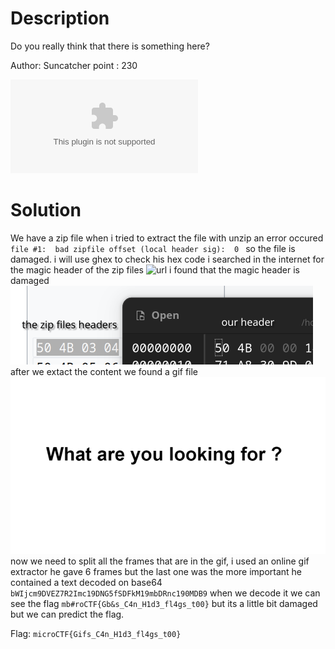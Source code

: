 # Description

Do you really think that there is something here?

Author: Suncatcher
point : 230

![zip](NothingHere.zip)

# Solution
We have a zip file when i tried to extract the file with unzip an error occured `file #1:  bad zipfile offset (local header sig):  0 `
so the file is damaged.
i will use ghex to check his hex code
i searched in the internet for the magic header of the zip files ![url](https://en.wikipedia.org/wiki/List_of_file_signatures)
i found that the magic header is damaged
![header](header.png)
after we extact the content we found a gif file
![gif](NothingHere.gif)
now we need to split all the frames that are in the gif, i used an online gif extractor he gave 6 frames but the last one was the more important he contained a text decoded on base64 `bWIjcm9DVEZ7R2Imc19DNG5fSDFkM19mbDRnc190MDB9`
when we decode it we can see the flag `mb#roCTF{Gb&s_C4n_H1d3_fl4gs_t00}` but its a little bit damaged but we can predict the flag.


Flag: `microCTF{Gifs_C4n_H1d3_fl4gs_t00}`

